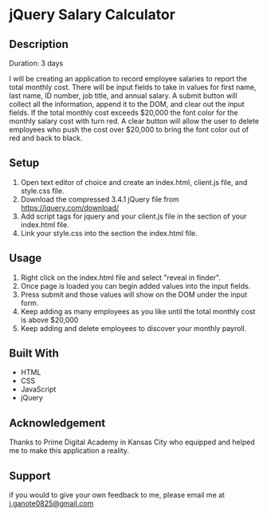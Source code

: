 # jQuery Salary Calculator

## Description
Duration: 3 days

I will be creating an application to record employee salaries to report the total monthly cost. There will be input fields to take in values for first name, last name, ID number, job title, and annual salary. A submit button will collect all the information, append it to the DOM, and clear out the input fields. If the total monthly cost exceeds $20,000 the font color for the monthly salary cost with turn red. A clear button will allow the user to delete employees who push the cost over $20,000 to bring the font color out of red and back to black. 

## Setup

1. Open text editor of choice and create an index.html, client.js file, and style.css file.
2. Download the compressed 3.4.1 jQuery file from https://jquery.com/download/
3. Add script tags for jquery and your client.js file in the <head> section of your index.html file.
4. Link your style.css into the <head> section the index.html file.

## Usage

1. Right click on the index.html file and select "reveal in finder".
2. Once page is loaded you can begin added values into the input fields. 
3. Press submit and those values will show on the DOM under the input form. 
4. Keep adding as many employees as you like until the total monthly cost is above $20,000
5. Keep adding and delete employees to discover your monthly payroll.

## Built With

- HTML
- CSS
- JavaScript
- jQuery

## Acknowledgement

Thanks to Prime Digital Academy in Kansas City who equipped and helped me to make this application a reality.

## Support

if you would to give your own feedback to me, please email me at j.ganote0825@gmail.com
